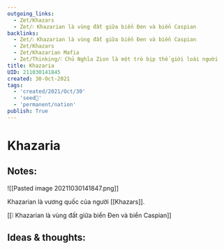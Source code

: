 ```yaml
---
outgoing_links:
  - Zet/Khazars
  - Zet/❕ Khazarian là vùng đất giữa biển Đen và biển Caspian
backlinks:
  - Zet/❕ Khazarian là vùng đất giữa biển Đen và biển Caspian
  - Zet/Khazars
  - Zet/Khazarian Mafia
  - Zet/Thinking/❕ Chủ Nghĩa Zion là một trò bịp thế giới loài người
title: Khazaria
UID: 211030141845
created: 30-Oct-2021
tags:
  - 'created/2021/Oct/30'
  - 'seed🥜'
  - 'permanent/nation'
publish: True
---
```

# Khazaria

## Notes:
![[Pasted image 20211030141847.png]]

Khazarian là vương quốc của người [[Khazars]].

[[❕ Khazarian là vùng đất giữa biển Đen và biển Caspian]]

## Ideas & thoughts:


